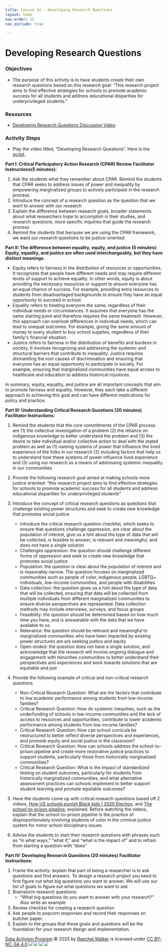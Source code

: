 ```yaml
---
title: Lesson 14 - Developing Research Questions
layout: home
nav-order: 15
nav_exclude: true

---
```


<script>
  if (localStorage.getItem("formFilled") !== "true") {
    window.location.href = "/";
  }
</script>


# Developing Research Questions

### Objectives
- The purpose of this activity is to have students create their own research questions based on this research goal: “This research project aims to find effective strategies for schools to promote academic success for all students and address educational disparities for underprivileged students.”

### Resources
- <a href = "https://drive.google.com/file/d/1H0c01kDRusnYAaLkYiMquZVM26pfC8LU/view?usp=drive_link">Developing Research Questions Discussion Video</a>


### Activity Steps

- Play the video titled, “Developing Research Questions”. Here is the <a href = "https://docs.google.com/document/u/0/d/1WizO8SOl9qehqo_kqe81c2jG3tmBLMfrAJSkudFkjzI/edit?fromCopy=true&ct=2">script</a>.

**Part I: Critical Participatory Action Research (CPAR) Review**
**Facilitator Instructions(5 minutes):**

1. Ask the students what they remember about CPAR. Remind the students that CPAR seeks to address issues of power and inequality by empowering marginalized groups to actively participate in the research process.
2. Introduce the concept of a research question as the question that we want to answer with our research
3. Explain the difference between research goals, broader statements about what researchers hope to accomplish in their studies, and research questions, more specific inquiries that guide the research process
4. Remind the students that because we are using the CPAR framework, we want our research questions to be justice-oriented


**Part II: The difference between equality, equity, and justice (5 minutes):**
**Equity, equality, and justice are often used interchangeably, but they have distinct meanings.**

- Equity refers to fairness in the distribution of resources or opportunities. It recognizes that people have different needs and may require different levels of support to achieve equality. In other words, equity is about providing the necessary resources or support to ensure everyone has an equal chance of success. For example, providing extra resources to students from disadvantaged backgrounds to ensure they have an equal opportunity to succeed in school.
- Equality refers to treating everyone the same, regardless of their individual needs or circumstances. It assumes that everyone has the same starting point and therefore requires the same treatment. However, this approach can overlook differences in individual needs, which can lead to unequal outcomes. For example, giving the same amount of money to every student to buy school supplies, regardless of their family's financial situation.
- Justice refers to fairness in the distribution of benefits and burdens in society. It involves recognizing and addressing the systemic and structural barriers that contribute to inequality. Justice requires dismantling the root causes of discrimination and ensuring that everyone has an equal opportunity to participate in society. For example, ensuring that marginalized communities have equal access to healthcare and education to address historical injustices.

In summary, equity, equality, and justice are all important concepts that aim to promote fairness and equality. However, they each take a different approach to achieving this goal and can have different implications for policy and practice.

**Part III: Understanding Critical Research Questions (20 minutes)**
**Facilitator Instructions:**

1. Remind the students that the core commitments of the CPAR process are (1) the collective investigation of a problem (2) the reliance on indigenous knowledge to better understand the problem and (3) the desire to take individual and/or collective action to deal with the stated problem as well as (1) naming systems of power that influence the lived experience of the folks in our research (2) including factors that help us to understand how these systems of power influence lived experience and (3) using our research as a means of addressing systemic inequality in our communities

2. Provide the following research goal aimed at making schools more justice oriented: “this research project aims to find effective strategies for schools to promote academic success for all students and address educational disparities for underprivileged students”

3. Introduce the concept of critical research questions as questions that challenge existing power structures and seek to create new knowledge that promotes social justice
    - Introduce the critical research question checklist, which seeks to ensure that questions challenge oppression, are clear about the population of interest, give us a hint about the type of data that will be collected, is feasible to answer, is relevant and meaningful, and does not have a single solution
    - Challenges oppression: the question should challenge different forms of oppression and seek to create new knowledge that promotes social justice
    - Population: the question is clear about the population of interest and is reasonably narrow. The question focuses on marginalized communities such as people of color, indigenous people, LGBTQ+ individuals, low-income communities, and people with disabilities
    - Data collection: the question gives us a hint about the type of data that will be collected, ensuring that data will be collected from multiple individuals from different marginalized communities to ensure diverse perspectives are represented. Data collection methods may include interviews, surveys, and focus groups
    - Feasibility: the question should be determined based on how much time you have, and is answerable with the data that we have available to us
    - Relevance: the question should be relevant and meaningful to marginalized communities who have been impacted by existing power structures are are seeking justice and equity
    - Open-ended: the question does not have a single solution, and acknowledge that the research will involve ongoing dialogue and engagement with minorities communities to better understand their perspectives and experiences and work towards solutions that are equitable and just

4. Provide the following example of critical and non-critical research questions
    - Non-Critical Research Question: What are the factors that contribute to low academic performance among students from low-income families?
    - Critical Research Question: How do systemic inequities, such as the underfunding of schools in low-income communities and the lack of access to resources and opportunities, contribute to lower academic performance among students from low-income families?
    - Critical Research Question: How can school curricula be restructured to better reflect diverse perspectives and experiences, and promote equity and social justice in the classroom?
    - Critical Research Question: How can schools address the school-to-prison pipeline and create more restorative justice practices to support students, particularly those from historically marginalized communities?
    - Critical Research Question:  What is the impact of standardized testing on student outcomes, particularly for students from historically marginalized communities, and what alternative assessment practices can schools implement to better support student learning and promote equitable outcomes?

5. Have the students come up with critical research questions based off 2 videos, <a href = "https://www.youtube.com/watch?v=lFJ37ri-Saw&embeds_referring_euri=https://docs.google.com/&embeds_referring_origin=https://docs.google.com&source_ve_path=MjM4NTE&feature=emb_title">How US schools punish Black kids | 2020 Election</a>, and <a href = "https://www.youtube.com/watch?v=HoKkasEyDOI">The school-to-prison pipeline</a>, explained. Before watching the videos, explain that the school-to-prison pipeline is the practice of disproportionately involving students of color in the criminal justice system for minor school disciplinary issues.

6. Advise the students to start their research questions with phrases such as “in what ways,” “what if,” and “what is the impact of” and to refrain from starting a question with “does”

**Part IV: Developing Research Questions (20 minutes)**
**Facilitator Instructions:**

1. Frame the activity: explain that part of being a researcher is to ask questions and find answers.  To design a research project you need to first figure out what big questions you want to answer.  We will use our list of goals to figure out what questions we want to ask
2. Brainstorm research questions: 
    - “What big questions do you want to answer with your research?”  Also write an example
3. Review checklist for creating a research question 
4. Ask people to popcorn responses and record their responses on butcher paper.
5. Explain to the groups that these goals and questions will be the foundation for your research design and implementation.





<a href="https://creativecommons.org">Data Activism Program</a> © 2025 by <a href="https://creativecommons.org">Raechel Walker</a> is licensed under <a href="https://creativecommons.org/licenses/by-nc-sa/4.0/">CC BY-NC-SA 4.0</a><img src="https://mirrors.creativecommons.org/presskit/icons/cc.svg" style="max-width: 1em;max-height:1em;margin-left: .2em;"><img src="https://mirrors.creativecommons.org/presskit/icons/by.svg" style="max-width: 1em;max-height:1em;margin-left: .2em;"><img src="https://mirrors.creativecommons.org/presskit/icons/nc.svg" style="max-width: 1em;max-height:1em;margin-left: .2em;"><img src="https://mirrors.creativecommons.org/presskit/icons/sa.svg" style="max-width: 1em;max-height:1em;margin-left: .2em;">